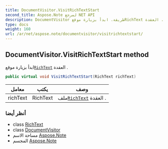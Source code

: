 ```yaml
---
title: DocumentVisitor.VisitRichTextStart
second_title: Aspose.Note لمرجع NET API
description: DocumentVisitor طريقة. ابدأ بزيارة موقعRichText العقدة .
type: docs
weight: 160
url: /ar/net/aspose.note/documentvisitor/visitrichtextstart/
---
```

## DocumentVisitor.VisitRichTextStart method

ابدأ بزيارة موقع[`RichText`](../../richtext/) العقدة .

```csharp
public virtual void VisitRichTextStart(RichText richText)
```

| معامل | يكتب | وصف |
| --- | --- | --- |
| richText | RichText | ملف[`RichText`](../../richtext/) العقدة . |

### أنظر أيضا

* class [RichText](../../richtext/)
* class [DocumentVisitor](../)
* مساحة الاسم [Aspose.Note](../../documentvisitor/)
* المجسم [Aspose.Note](../../../)


